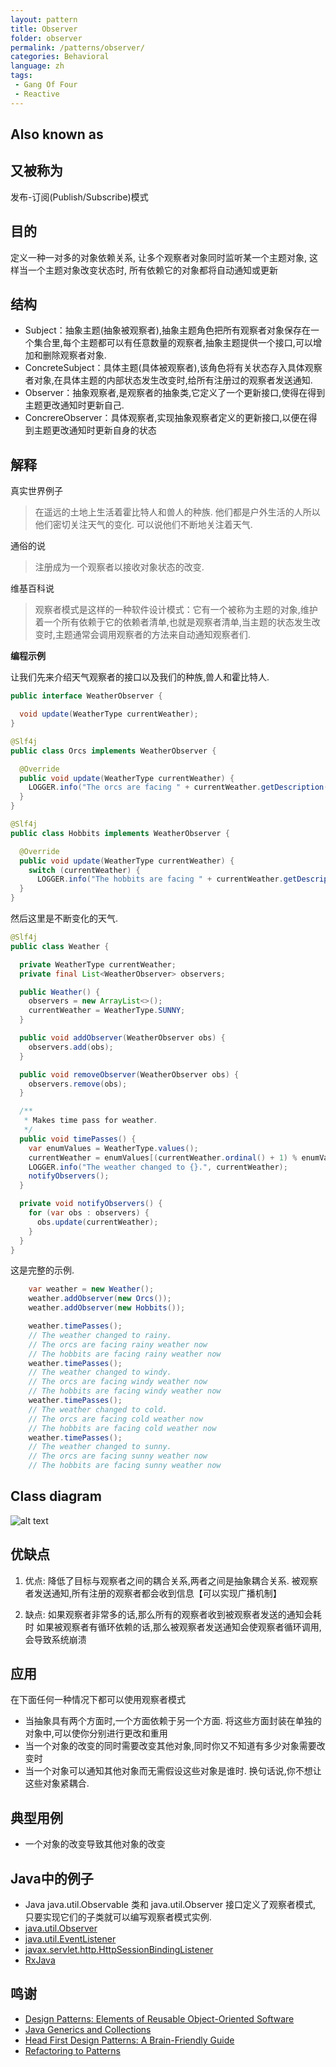 ```yaml
---
layout: pattern
title: Observer
folder: observer
permalink: /patterns/observer/
categories: Behavioral
language: zh
tags:
 - Gang Of Four
 - Reactive
---
```


## Also known as
## 又被称为

发布-订阅(Publish/Subscribe)模式

## 目的

定义一种一对多的对象依赖关系, 让多个观察者对象同时监听某一个主题对象, 这样当一个主题对象改变状态时, 所有依赖它的对象都将自动通知或更新 

## 结构

* Subject：抽象主题(抽象被观察者),抽象主题角色把所有观察者对象保存在一个集合里,每个主题都可以有任意数量的观察者,抽象主题提供一个接口,可以增加和删除观察者对象. 
* ConcreteSubject：具体主题(具体被观察者),该角色将有关状态存入具体观察者对象,在具体主题的内部状态发生改变时,给所有注册过的观察者发送通知. 
* Observer：抽象观察者,是观察者的抽象类,它定义了一个更新接口,使得在得到主题更改通知时更新自己. 
* ConcrereObserver：具体观察者,实现抽象观察者定义的更新接口,以便在得到主题更改通知时更新自身的状态

## 解释

真实世界例子

> 在遥远的土地上生活着霍比特人和兽人的种族. 他们都是户外生活的人所以他们密切关注天气的变化. 可以说他们不断地关注着天气. 

通俗的说

> 注册成为一个观察者以接收对象状态的改变. 

维基百科说

> 观察者模式是这样的一种软件设计模式：它有一个被称为主题的对象,维护着一个所有依赖于它的依赖者清单,也就是观察者清单,当主题的状态发生改变时,主题通常会调用观察者的方法来自动通知观察者们. 

**编程示例**

让我们先来介绍天气观察者的接口以及我们的种族,兽人和霍比特人. 

```java
public interface WeatherObserver {

  void update(WeatherType currentWeather);
}

@Slf4j
public class Orcs implements WeatherObserver {

  @Override
  public void update(WeatherType currentWeather) {
    LOGGER.info("The orcs are facing " + currentWeather.getDescription() + " weather now");
  }
}

@Slf4j
public class Hobbits implements WeatherObserver {

  @Override
  public void update(WeatherType currentWeather) {
    switch (currentWeather) {
      LOGGER.info("The hobbits are facing " + currentWeather.getDescription() + " weather now");
  }
}
```

然后这里是不断变化的天气. 

```java
@Slf4j
public class Weather {

  private WeatherType currentWeather;
  private final List<WeatherObserver> observers;

  public Weather() {
    observers = new ArrayList<>();
    currentWeather = WeatherType.SUNNY;
  }

  public void addObserver(WeatherObserver obs) {
    observers.add(obs);
  }

  public void removeObserver(WeatherObserver obs) {
    observers.remove(obs);
  }

  /**
   * Makes time pass for weather.
   */
  public void timePasses() {
    var enumValues = WeatherType.values();
    currentWeather = enumValues[(currentWeather.ordinal() + 1) % enumValues.length];
    LOGGER.info("The weather changed to {}.", currentWeather);
    notifyObservers();
  }

  private void notifyObservers() {
    for (var obs : observers) {
      obs.update(currentWeather);
    }
  }
}
```

这是完整的示例. 

```java
    var weather = new Weather();
    weather.addObserver(new Orcs());
    weather.addObserver(new Hobbits());

    weather.timePasses();
    // The weather changed to rainy.
    // The orcs are facing rainy weather now
    // The hobbits are facing rainy weather now
    weather.timePasses();
    // The weather changed to windy.
    // The orcs are facing windy weather now
    // The hobbits are facing windy weather now
    weather.timePasses();
    // The weather changed to cold.
    // The orcs are facing cold weather now
    // The hobbits are facing cold weather now
    weather.timePasses();
    // The weather changed to sunny.
    // The orcs are facing sunny weather now
    // The hobbits are facing sunny weather now
```

## Class diagram
![alt text](../../../observer/etc/observer.png "Observer")

## 优缺点

1. 优点:
   降低了目标与观察者之间的耦合关系,两者之间是抽象耦合关系. 
   被观察者发送通知,所有注册的观察者都会收到信息【可以实现广播机制】
   
2. 缺点:
   如果观察者非常多的话,那么所有的观察者收到被观察者发送的通知会耗时
   如果被观察者有循环依赖的话,那么被观察者发送通知会使观察者循环调用,会导致系统崩溃

## 应用
在下面任何一种情况下都可以使用观察者模式

* 当抽象具有两个方面时,一个方面依赖于另一个方面. 将这些方面封装在单独的对象中,可以使你分别进行更改和重用
* 当一个对象的改变的同时需要改变其他对象,同时你又不知道有多少对象需要改变时
* 当一个对象可以通知其他对象而无需假设这些对象是谁时. 换句话说,你不想让这些对象紧耦合. 

## 典型用例

* 一个对象的改变导致其他对象的改变

## Java中的例子
* Java java.util.Observable 类和 java.util.Observer 接口定义了观察者模式, 只要实现它们的子类就可以编写观察者模式实例. 
* [java.util.Observer](http://docs.oracle.com/javase/8/docs/api/java/util/Observer.html)
* [java.util.EventListener](http://docs.oracle.com/javase/8/docs/api/java/util/EventListener.html)
* [javax.servlet.http.HttpSessionBindingListener](http://docs.oracle.com/javaee/7/api/javax/servlet/http/HttpSessionBindingListener.html)
* [RxJava](https://github.com/ReactiveX/RxJava)

## 鸣谢

* [Design Patterns: Elements of Reusable Object-Oriented Software](https://www.amazon.com/gp/product/0201633612/ref=as_li_tl?ie=UTF8&camp=1789&creative=9325&creativeASIN=0201633612&linkCode=as2&tag=javadesignpat-20&linkId=675d49790ce11db99d90bde47f1aeb59)
* [Java Generics and Collections](https://www.amazon.com/gp/product/0596527756/ref=as_li_tl?ie=UTF8&camp=1789&creative=9325&creativeASIN=0596527756&linkCode=as2&tag=javadesignpat-20&linkId=246e5e2c26fe1c3ada6a70b15afcb195)
* [Head First Design Patterns: A Brain-Friendly Guide](https://www.amazon.com/gp/product/0596007124/ref=as_li_tl?ie=UTF8&camp=1789&creative=9325&creativeASIN=0596007124&linkCode=as2&tag=javadesignpat-20&linkId=6b8b6eea86021af6c8e3cd3fc382cb5b)
* [Refactoring to Patterns](https://www.amazon.com/gp/product/0321213351/ref=as_li_tl?ie=UTF8&camp=1789&creative=9325&creativeASIN=0321213351&linkCode=as2&tag=javadesignpat-20&linkId=2a76fcb387234bc71b1c61150b3cc3a7)
